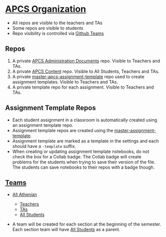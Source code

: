 # [APCS Organization](https://github.com/athenian-apcs)

* All repos are visible to the teachers and TAs
* Some repos are visible to students
* Repo visibility is controlled via [Github Teams](https://github.com/orgs/athenian-apcs/teams)
 
## Repos
1) A private [APCS Administration Documents](https://github.com/athenian-apcs/apcs-administration) repo. 
Visible to Teachers and TAs.
2) A private [APCS Content](https://github.com/athenian-apcs/apcs-private-content) repo. Visible to 
All Students, Teachers and TAs.
3) A private [master-apcs-assignment-template](https://github.com/athenian-apcs/master-apcs-assignment-template) repo
used to create assignment templates. Visible to Teachers and TAs.
4) A private template repo for each assignment. Visible to Teachers and TAs.

## Assignment Template Repos
* Each student assignment in a classroom is automatically created using an assignment template repo.
* Assignment template repos are created using 
the [master-assignment-template](https://github.com/athenian-computational-thinking/master-assignment-template).
* Assignment template are marked as a template in the settings and each should have a ```-template``` suffix. 
* When creating or updating assignment template notebooks, do not check the box for a Collab badge.
The Collab badge will create problems for the students when trying to save their version of the file. The students
can save notebooks to their repos with a badge though.

## [Teams](https://github.com/orgs/athenian-computational-thinking/teams) 
* [All Athenian](https://github.com/orgs/athenian-computational-thinking/teams/all-athenian)
    * [Teachers](https://github.com/orgs/athenian-computational-thinking/teams/teachers)
    * [TAs](https://github.com/orgs/athenian-computational-thinking/teams/teaching-assistants)
    * [All Students](https://github.com/orgs/athenian-computational-thinking/teams/all-students)
    
* A team will be created for each section at the beginning of the semester. Each section team 
will have [All Students](https://github.com/orgs/athenian-computational-thinking/teams/all-students) as a parent.
